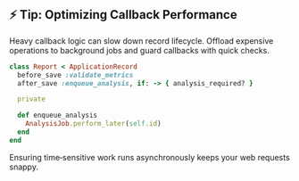 ## ⚡ Tip: Optimizing Callback Performance

Heavy callback logic can slow down record lifecycle. Offload expensive operations to background jobs and guard callbacks with quick checks.

```ruby
class Report < ApplicationRecord
  before_save :validate_metrics
  after_save :enqueue_analysis, if: -> { analysis_required? }

  private

  def enqueue_analysis
    AnalysisJob.perform_later(self.id)
  end
end
```

Ensuring time‑sensitive work runs asynchronously keeps your web requests snappy.